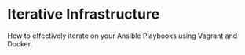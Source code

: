 Iterative Infrastructure
========================

How to effectively iterate on your Ansible Playbooks using Vagrant and Docker.
